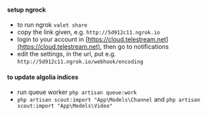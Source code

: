 #### setup ngrock
- to run ngrok `valet share`
- copy the link given, e.g. `http://5d912c11.ngrok.io`
- login to your account in [https://cloud.telestream.net](https://cloud.telestream.net), then go to notifications
- edit the settings, in the url, put e.g. `http://5d912c11.ngrok.io/webhook/encoding`

#### to update algolia indices
- run queue worker `php artisan queue:work`
- `php artisan scout:import "App\Models\Channel` and `php artisan scout:import "App\Models\Video"`



